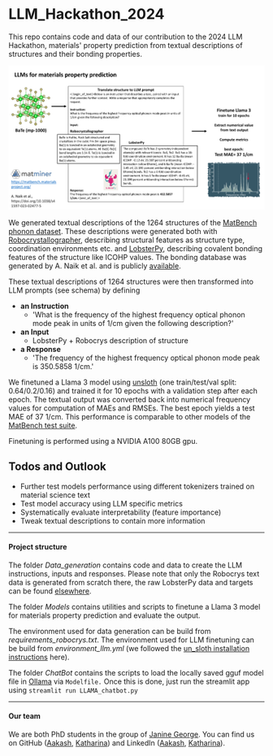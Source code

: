 # LLM_Hackathon_2024
This repo contains code and data of our contribution to the 2024 LLM Hackathon, materials' property prediction from textual descriptions of structures and their bonding properties.

![image](assets/llm_for_lastphdospeak_prediction.png)

We generated textual descriptions of the 1264 structures of the [MatBench phonon dataset](https://matbench.materialsproject.org/Leaderboards%20Per-Task/matbench_v0.1_matbench_phonons/).
These descriptions were generated both with [Robocrystallographer](https://hackingmaterials.lbl.gov/robocrystallographer/index.html),
describing structural features as structure type, coordination environments etc. and [LobsterPy](https://jageo.github.io/LobsterPy/),
describing covalent bonding features of the structure like ICOHP values. The bonding database was
generated by A. Naik et al. and is publicly [available](https://doi.org/10.1038/s41597-023-02477-5).

These textual descriptions of 1264 structures were then transformed into LLM prompts (see schema) by 
defining 
- **an Instruction**
  - 'What is the frequency of the highest frequency optical phonon mode peak in 
  units of 1/cm given the following description?'
- **an Input**
  - LobsterPy + Robocrys description of structure
- **a Response**
  - 'The frequency of the highest frequency optical phonon mode peak is 350.5858 1/cm.'


We finetuned a Llama 3 model using [unsloth](https://github.com/unslothai/unsloth?tab=readme-ov-file) (one train/test/val split: 0.64/0.2/0.16) and trained it for 10 epochs
with a validation step after each epoch. The textual output was converted back into
numerical frequency values for computation of MAEs and RMSEs.
The best epoch yields a test MAE of 37 1/cm. This performance is comparable to other models of
the [MatBench test suite](https://matbench.materialsproject.org/Leaderboards%20Per-Task/matbench_v0.1_matbench_phonons/).

Finetuning is performed using a NVIDIA A100 80GB gpu.

## Todos and Outlook

- Further test models performance using different tokenizers trained on material science text
- Test model accuracy using LLM specific metrics
- Systematically evaluate interpretability (feature importance)
- Tweak textual descriptions to contain more information

--------------------
#### Project structure
The folder *Data_generation* contains code and data to create the LLM instructions, inputs and responses.
Please note that only the Robocrys text data is generated from scratch there, the raw LobsterPy data and targets
can be found [elsewhere](https://doi.org/10.1038/s41597-023-02477-5).

The folder *Models* contains utilities and scripts to finetune a Llama 3 model for materials property prediction 
and evaluate the output.

The environment used for data generation can be build from *requirements_robocrys.txt*.
The environment used for LLM finetuning can be build from *environment_llm.yml* 
(we followed the [un_sloth installation instructions](https://github.com/unslothai/unsloth?tab=readme-ov-file) here).

The folder *ChatBot* contains the scripts to load the locally saved gguf model file in [Ollama](https://github.com/ollama/ollama) via `Modelfile.` 
Once this is done, just run the streamlit app using `streamlit run LLAMA_chatbot.py`

--------------------

#### Our team

We are both PhD students in the group of [Janine George](https://jageo.github.io/).
You can find us on GitHub ([Aakash](https://github.com/naik-aakash), [Katharina](https://github.com/kaueltzen)) and 
LinkedIn ([Aakash](https://www.linkedin.com/in/aakashnaik23/), [Katharina](https://www.linkedin.com/in/katharina-ueltzen)).



